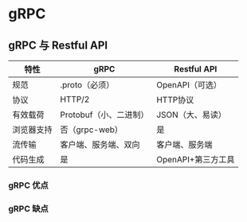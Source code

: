# gRPC

## gRPC 与 Restful API

|特性|gRPC|Restful API|
|---|---| ---|
|规范|.proto（必须）|OpenAPI（可选）
|协议|HTTP/2|HTTP协议
|有效载荷|Protobuf（小、二进制）|JSON（大、易读）
|浏览器支持|否（grpc-web）|是
|流传输|客户端、服务端、双向|客户端、服务端
|代码生成|是|OpenAPI+第三方工具

### gRPC 优点

### gRPC 缺点
